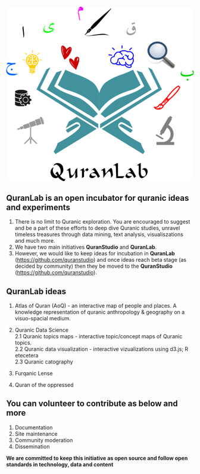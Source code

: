 
![QL, The QuranLab](/assets/images/QuranLab-logo.png)

QuranLab is an open incubator for quranic ideas and experiments
---------------------------------------------------------------

1. There is no limit to Quranic exploration. You are encouraged to suggest and be a part of these efforts to deep dive Quranic studies, unravel timeless treasures through data mining, text analysis, visualiszations and much more.   
2. We have two main initiatives **QuranStudio** and **QuranLab**. 
3. However, we would like to keep ideas for incubation in **QuranLab** (https://github.com/quranstudio) and once ideas reach beta stage (as decided by community) then they be moved to the **QuranStudio** (https://github.com/quranstudio). 


QuranLab ideas
-------------------
1. Atlas of Quran (AoQ) - an interactive map of people and places. A knowledge representation of quranic anthropology & geography on a visuo-spacial medium. 

2. Quranic Data Science   
2.1 Quranic topics maps - interactive topic/concept maps of Quranic topics.  
2.2 Quranic data visualization - interactive vizualizations using d3.js; R etecetera  
2.3 Quranic catography

3. Furqanic Lense  

4. Quran of the oppressed

You can volunteer to contribute as below and more
-------------------------------------------------
1. Documentation
2. Site maintenance
3. Community moderation
4. Dissemination

**We are committed to keep this initiative as open source and follow open standards in technology, data and content**
